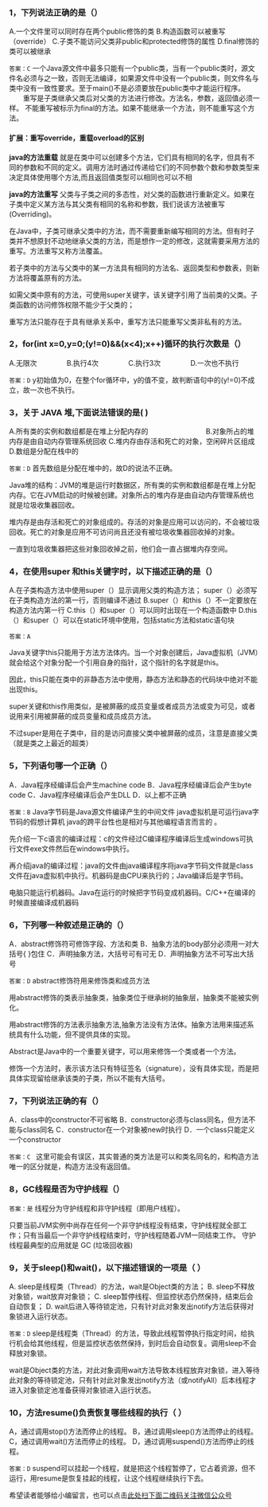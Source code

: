 ### 1，下列说法正确的是（）
A.一个文件里可以同时存在两个public修饰的类
B.构造函数可以被重写（override）
C.子类不能访问父类非public和protected修饰的属性
D.final修饰的类可以被继承

`答案：C`
        一个Java源文件中最多只能有一个public类，当有一个public类时，源文件名必须与之一致，否则无法编译，如果源文件中没有一个public类，则文件名与类中没有一致性要求。至于main()不是必须要放在public类中才能运行程序。
　　重写是子类继承父类后对父类的方法进行修改。方法名，参数，返回值必须一样。 不能重写被标示为final的方法。如果不能继承一个方法，则不能重写这个方法。

#### 扩展：重写override，重载overload的区别

**java的方法重载**
就是在类中可以创建多个方法，它们具有相同的名字，但具有不同的参数和不同的定义。调用方法时通过传递给它们的不同参数个数和参数类型来决定具体使用哪个方法,而且返回值类型可以相同也可以不相

**java的方法重写**
父类与子类之间的多态性，对父类的函数进行重新定义。如果在子类中定义某方法与其父类有相同的名称和参数，我们说该方法被重写 (Overriding)。

在Java中，子类可继承父类中的方法，而不需要重新编写相同的方法。但有时子类并不想原封不动地继承父类的方法，而是想作一定的修改，这就需要采用方法的重写。方法重写又称方法覆盖。

若子类中的方法与父类中的某一方法具有相同的方法名、返回类型和参数表，则新方法将覆盖原有的方法。

如需父类中原有的方法，可使用super关键字，该关键字引用了当前类的父类。子类函数的访问修饰权限不能少于父类的；

重写方法只能存在于具有继承关系中，重写方法只能重写父类非私有的方法。

### 2，for(int x=0,y=0;(y!=0)&&(x<4);x++)循环的执行次数是（）
A.无限次　　　　
B.执行4次　　　　
C.执行3次　　　　
D.一次也不执行

`答案：D`
        y初始值为0，在整个for循环中，y的值不变，故判断语句中的(y!=0)不成立，故一次也不执行。

### 3，关于 JAVA 堆,下面说法错误的是( )
A.所有类的实例和数组都是在堆上分配内存的　　　　　　　　
B.对象所占的堆内存是由自动内存管理系统回收
C.堆内存由存活和死亡的对象，空闲碎片区组成　　　　　　　
D.数组是分配在栈中的

`答案：D`
首先数组是分配在堆中的，故D的说法不正确。

Java堆的结构：JVM的堆是运行时数据区，所有类的实例和数组都是在堆上分配内存。它在JVM启动的时候被创建。对象所占的堆内存是由自动内存管理系统也就是垃圾收集器回收。

堆内存是由存活和死亡的对象组成的。存活的对象是应用可以访问的，不会被垃圾回收。死亡的对象是应用不可访问尚且还没有被垃圾收集器回收掉的对象。

一直到垃圾收集器把这些对象回收掉之前，他们会一直占据堆内存空间。

### 4，在使用super 和this关键字时，以下描述正确的是（）
A.在子类构造方法中使用super（）显示调用父类的构造方法；
    super（）必须写在子类构造方法的第一行，否则编译不通过
B.super（）和this（）不一定要放在构造方法内第一行
C.this（）和super（）可以同时出现在一个构造函数中
D.this（）和super（）可以在static环境中使用，包括static方法和static语句块

`答案：A`

Java关键字this只能用于方法方法体内。当一个对象创建后，Java虚拟机（JVM）就会给这个对象分配一个引用自身的指针，这个指针的名字就是this。

因此，this只能在类中的非静态方法中使用，静态方法和静态的代码块中绝对不能出现this。

super关键和this作用类似，是被屏蔽的成员变量或者成员方法或变为可见，或者说用来引用被屏蔽的成员变量和成员成员方法。

不过super是用在子类中，目的是访问直接父类中被屏蔽的成员，注意是直接父类（就是类之上最近的超类）

### 5，下列语句哪一个正确（）
A．Java程序经编译后会产生machine code
B．Java程序经编译后会产生byte code
C．Java程序经编译后会产生DLL
D．以上都不正确

`答案：B`
Java字节码是Java源文件编译产生的中间文件
java虚拟机是可运行java字节码的假想计算机 java的跨平台性也是相对与其他编程语言而言的 。

先介绍一下c语言的编译过程：c的文件经过C编译程序编译后生成windows可执行文件exe文件然后在windows中执行。

再介绍java的编译过程：java的文件由java编译程序将java字节码文件就是class文件在java虚拟机中执行。机器码是由CPU来执行的；Java编译后是字节码。

电脑只能运行机器码。Java在运行的时候把字节码变成机器码。C/C++在编译的时候直接编译成机器码

### 6，下列哪一种叙述是正确的（）
A．abstract修饰符可修饰字段、方法和类
B．抽象方法的body部分必须用一对大括号{ }包住
C．声明抽象方法，大括号可有可无
D．声明抽象方法不可写出大括号

`答案：D`
abstract修饰符用来修饰类和成员方法 

用abstract修饰的类表示抽象类，抽象类位于继承树的抽象层，抽象类不能被实例化。 

用abstract修饰的方法表示抽象方法,抽象方法没有方法体。抽象方法用来描述系统具有什么功能，但不提供具体的实现。

Abstract是Java中的一个重要关键字，可以用来修饰一个类或者一个方法。

修饰一个方法时，表示该方法只有特征签名（signature），没有具体实现，而是把具体实现留给继承该类的子类，所以不能有大括号。

### 7，下列说法正确的有（）
A．class中的constructor不可省略
B．constructor必须与class同名，但方法不能与class同名
C．constructor在一个对象被new时执行
D．一个class只能定义一个constructor

`答案：C `
这里可能会有误区，其实普通的类方法是可以和类名同名的，和构造方法唯一的区分就是，构造方法没有返回值。

### 8，GC线程是否为守护线程（）
`答案：是`
线程分为守护线程和非守护线程（即用户线程）。

只要当前JVM实例中尚存在任何一个非守护线程没有结束，守护线程就全部工作；只有当最后一个非守护线程结束时，守护线程随着JVM一同结束工作。
守护线程最典型的应用就是 GC (垃圾回收器)

### 9，关于sleep()和wait()，以下描述错误的一项是（ ）
A. sleep是线程类（Thread）的方法，wait是Object类的方法；
B. sleep不释放对象锁，wait放弃对象锁；
C. sleep暂停线程、但监控状态仍然保持，结束后会自动恢复；
D. wait后进入等待锁定池，只有针对此对象发出notify方法后获得对象锁进入运行状态。

`答案：D`
sleep是线程类（Thread）的方法，导致此线程暂停执行指定时间，给执行机会给其他线程，但是监控状态依然保持，到时后会自动恢复。调用sleep不会释放对象锁。

wait是Object类的方法，对此对象调用wait方法导致本线程放弃对象锁，进入等待此对象的等待锁定池，只有针对此对象发出notify方法（或notifyAll）后本线程才进入对象锁定池准备获得对象锁进入运行状态。

### 10，方法resume()负责恢复哪些线程的执行（ ）
A，通过调用stop()方法而停止的线程。
B，通过调用sleep()方法而停止的线程。
C，通过调用wait()方法而停止的线程。
D，通过调用suspend()方法而停止的线程。

`答案：D`
        suspend可以挂起一个线程，就是把这个线程暂停了，它占着资源，但不运行，用resume是恢复挂起的线程，让这个线程继续执行下去。
		


希望读者能够给小编留言，也可以点击[此处扫下面二维码关注微信公众号](https://www.ycbbs.vip/?p=28 "此处扫下面二维码关注微信公众号")

